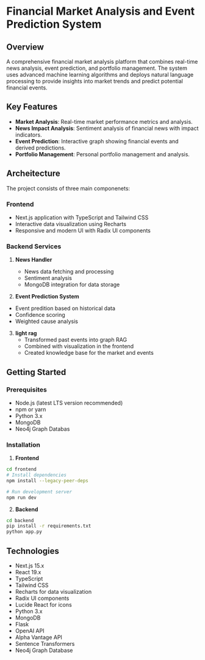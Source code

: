 # Financial Market Analysis and Event Prediction System

## Overview
A comprehensive financial market analysis platform that combines real-time news analysis, event prediction, and portfolio management. The system uses advanced machine learning algorithms and deploys natural language processing to provide insights into market trends and predict potential financial events. 

## Key Features
- **Market Analysis**: Real-time market performance metrics and analysis. 
- **News Impact Analysis**: Sentiment analysis of financial news with impact indicators.
- **Event Prediction**: Interactive graph showing financial events and derived predictions.
- **Portfolio Management**: Personal portfolio management and analysis.

## Archeitecture
The project consists of three main componenets: 

### Frontend
- Next.js application with TypeScript and Tailwind CSS
- Interactive data visualization using Recharts
- Responsive and modern UI with Radix UI components

### Backend Services 
1. **News Handler**
   - News data fetching and processing
   - Sentiment analysis
   - MongoDB integration for data storage

2.  **Event Prediction System** 
   - Event predition based on historical data
   - Confidence scoring 
   - Weighted cause analysis

3. **light rag** 
   - Transformed past events into graph RAG 
   - Combined with visualization in the frontend
   - Created knowledge base for the market and events

## Getting Started
### Prerequisites
- Node.js (latest LTS version recommended)
- npm or yarn
- Python 3.x
- MongoDB
- Neo4j Graph Databas

### Installation

1. **Frontend** 
```bash
cd frontend
# Install dependencies 
npm install --legacy-peer-deps

# Run development server
npm run dev
```

2. **Backend**
```bash
cd backend
pip install -r requirements.txt
python app.py
```

## Technologies
- Next.js 15.x
- React 19.x
- TypeScript
- Tailwind CSS
- Recharts for data visualization
- Radix UI components
- Lucide React for icons
- Python 3.x
- MongoDB
- Flask 
- OpenAI API
- Alpha Vantage API
- Sentence Transformers
- Neo4j Graph Database


